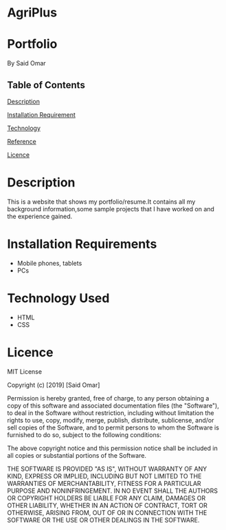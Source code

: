 # AgriPlus
# Portfolio
By Said Omar

## Table of Contents
[Description](#description)

[Installation Requirement](installationrequirement)

[Technology](technology)

[Reference](reference)

[Licence]()



# Description 

This is a website that shows my portfolio/resume.It contains all my background information,some sample projects that I have worked on and the experience gained.


# Installation Requirements
- Mobile phones, tablets
- PCs

# Technology Used
- HTML
- CSS

# Licence
MIT License

Copyright (c) [2019] [Said Omar]

Permission is hereby granted, free of charge, to any person obtaining a copy of this software and associated documentation files (the "Software"), to deal in the Software without restriction, including without limitation the rights to use, copy, modify, merge, publish, distribute, sublicense, and/or sell copies of the Software, and to permit persons to whom the Software is furnished to do so, subject to the following conditions:

The above copyright notice and this permission notice shall be included in all copies or substantial portions of the Software.

THE SOFTWARE IS PROVIDED "AS IS", WITHOUT WARRANTY OF ANY KIND, EXPRESS OR IMPLIED, INCLUDING BUT NOT LIMITED TO THE WARRANTIES OF MERCHANTABILITY, FITNESS FOR A PARTICULAR PURPOSE AND NONINFRINGEMENT. IN NO EVENT SHALL THE AUTHORS OR COPYRIGHT HOLDERS BE LIABLE FOR ANY CLAIM, DAMAGES OR OTHER LIABILITY, WHETHER IN AN ACTION OF CONTRACT, TORT OR OTHERWISE, ARISING FROM, OUT OF OR IN CONNECTION WITH THE SOFTWARE OR THE USE OR OTHER DEALINGS IN THE SOFTWARE.

